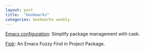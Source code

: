```yaml
---
layout: post
title:  "bookmarks"
categories: bookmarks weekly
---
```

[Emacs configuration](http://www.swaroopch.com/2013/10/17/emacs-configuration-tutorial): Simplify package management with cask.

[Fiplr](https://github.com/d11wtq/fiplr): An Emacs Fuzzy Find in Project Package.

